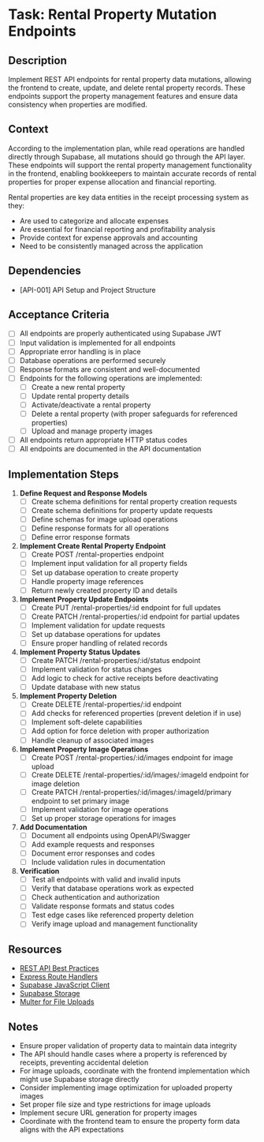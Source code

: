 # Task: Rental Property Mutation Endpoints

## Description
Implement REST API endpoints for rental property data mutations, allowing the frontend to create, update, and delete rental property records. These endpoints support the property management features and ensure data consistency when properties are modified.

## Context
According to the implementation plan, while read operations are handled directly through Supabase, all mutations should go through the API layer. These endpoints will support the rental property management functionality in the frontend, enabling bookkeepers to maintain accurate records of rental properties for proper expense allocation and financial reporting.

Rental properties are key data entities in the receipt processing system as they:
- Are used to categorize and allocate expenses
- Are essential for financial reporting and profitability analysis
- Provide context for expense approvals and accounting
- Need to be consistently managed across the application

## Dependencies
- [API-001] API Setup and Project Structure

## Acceptance Criteria
- [ ] All endpoints are properly authenticated using Supabase JWT
- [ ] Input validation is implemented for all endpoints
- [ ] Appropriate error handling is in place
- [ ] Database operations are performed securely
- [ ] Response formats are consistent and well-documented
- [ ] Endpoints for the following operations are implemented:
  - [ ] Create a new rental property
  - [ ] Update rental property details
  - [ ] Activate/deactivate a rental property
  - [ ] Delete a rental property (with proper safeguards for referenced properties)
  - [ ] Upload and manage property images
- [ ] All endpoints return appropriate HTTP status codes
- [ ] All endpoints are documented in the API documentation

## Implementation Steps
1. **Define Request and Response Models**
   - [ ] Create schema definitions for rental property creation requests
   - [ ] Create schema definitions for property update requests
   - [ ] Define schemas for image upload operations
   - [ ] Define response formats for all operations
   - [ ] Define error response formats

2. **Implement Create Rental Property Endpoint**
   - [ ] Create POST /rental-properties endpoint
   - [ ] Implement input validation for all property fields
   - [ ] Set up database operation to create property
   - [ ] Handle property image references
   - [ ] Return newly created property ID and details

3. **Implement Property Update Endpoints**
   - [ ] Create PUT /rental-properties/:id endpoint for full updates
   - [ ] Create PATCH /rental-properties/:id endpoint for partial updates
   - [ ] Implement validation for update requests
   - [ ] Set up database operations for updates
   - [ ] Ensure proper handling of related records

4. **Implement Property Status Updates**
   - [ ] Create PATCH /rental-properties/:id/status endpoint
   - [ ] Implement validation for status changes
   - [ ] Add logic to check for active receipts before deactivating
   - [ ] Update database with new status

5. **Implement Property Deletion**
   - [ ] Create DELETE /rental-properties/:id endpoint
   - [ ] Add checks for referenced properties (prevent deletion if in use)
   - [ ] Implement soft-delete capabilities
   - [ ] Add option for force deletion with proper authorization
   - [ ] Handle cleanup of associated images

6. **Implement Property Image Operations**
   - [ ] Create POST /rental-properties/:id/images endpoint for image upload
   - [ ] Create DELETE /rental-properties/:id/images/:imageId endpoint for image deletion
   - [ ] Create PATCH /rental-properties/:id/images/:imageId/primary endpoint to set primary image
   - [ ] Implement validation for image operations
   - [ ] Set up proper storage operations for images

7. **Add Documentation**
   - [ ] Document all endpoints using OpenAPI/Swagger
   - [ ] Add example requests and responses
   - [ ] Document error responses and codes
   - [ ] Include validation rules in documentation

8. **Verification**
   - [ ] Test all endpoints with valid and invalid inputs
   - [ ] Verify that database operations work as expected
   - [ ] Check authentication and authorization
   - [ ] Validate response formats and status codes
   - [ ] Test edge cases like referenced property deletion
   - [ ] Verify image upload and management functionality

## Resources
- [REST API Best Practices](https://restfulapi.net/)
- [Express Route Handlers](https://expressjs.com/en/guide/routing.html)
- [Supabase JavaScript Client](https://supabase.io/docs/reference/javascript/insert)
- [Supabase Storage](https://supabase.io/docs/guides/storage)
- [Multer for File Uploads](https://github.com/expressjs/multer)

## Notes
- Ensure proper validation of property data to maintain data integrity
- The API should handle cases where a property is referenced by receipts, preventing accidental deletion
- For image uploads, coordinate with the frontend implementation which might use Supabase storage directly
- Consider implementing image optimization for uploaded property images
- Set proper file size and type restrictions for image uploads
- Implement secure URL generation for property images
- Coordinate with the frontend team to ensure the property form data aligns with the API expectations 